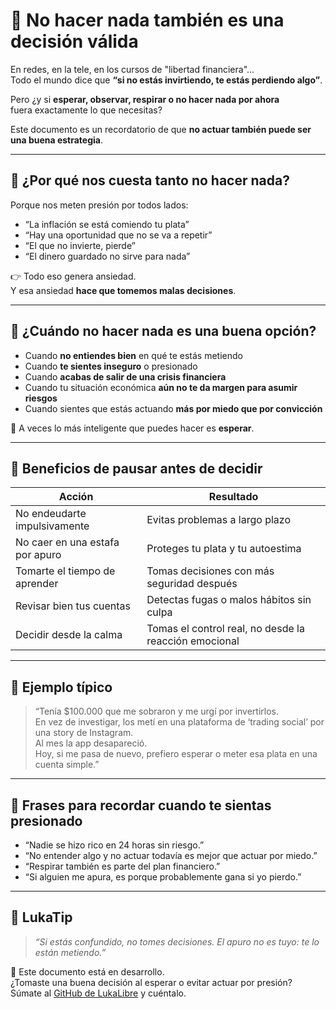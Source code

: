 # 🧘 No hacer nada también es una decisión válida

En redes, en la tele, en los cursos de "libertad financiera"...  
Todo el mundo dice que **“si no estás invirtiendo, te estás perdiendo algo”**.

Pero ¿y si **esperar, observar, respirar o no hacer nada por ahora**  
fuera exactamente lo que necesitas?

Este documento es un recordatorio de que **no actuar también puede ser una buena estrategia**.

---

## 🧠 ¿Por qué nos cuesta tanto no hacer nada?

Porque nos meten presión por todos lados:

- “La inflación se está comiendo tu plata”
- “Hay una oportunidad que no se va a repetir”
- “El que no invierte, pierde”
- “El dinero guardado no sirve para nada”

👉 Todo eso genera ansiedad.  
Y esa ansiedad **hace que tomemos malas decisiones**.

---

## 🛑 ¿Cuándo no hacer nada es una buena opción?

- Cuando **no entiendes bien** en qué te estás metiendo
- Cuando **te sientes inseguro** o presionado
- Cuando **acabas de salir de una crisis financiera**
- Cuando tu situación económica **aún no te da margen para asumir riesgos**
- Cuando sientes que estás actuando **más por miedo que por convicción**

💬 A veces lo más inteligente que puedes hacer es **esperar**.

---

## 🧘 Beneficios de pausar antes de decidir

| Acción                                  | Resultado                                                  |
|----------------------------------------|-------------------------------------------------------------|
| No endeudarte impulsivamente           | Evitas problemas a largo plazo                              |
| No caer en una estafa por apuro        | Proteges tu plata y tu autoestima                           |
| Tomarte el tiempo de aprender          | Tomas decisiones con más seguridad después                 |
| Revisar bien tus cuentas               | Detectas fugas o malos hábitos sin culpa                    |
| Decidir desde la calma                 | Tomas el control real, no desde la reacción emocional       |

---

## 🤯 Ejemplo típico

> “Tenía $100.000 que me sobraron y me urgí por invertirlos.  
> En vez de investigar, los metí en una plataforma de ‘trading social’ por una story de Instagram.  
> Al mes la app desapareció.  
> Hoy, si me pasa de nuevo, prefiero esperar o meter esa plata en una cuenta simple.”

---

## 💬 Frases para recordar cuando te sientas presionado

- “Nadie se hizo rico en 24 horas sin riesgo.”
- “No entender algo y no actuar todavía es mejor que actuar por miedo.”
- “Respirar también es parte del plan financiero.”
- “Si alguien me apura, es porque probablemente gana si yo pierdo.”

---

## 🧠 LukaTip

> *“Si estás confundido, no tomes decisiones. El apuro no es tuyo: te lo están metiendo.”*

📌 Este documento está en desarrollo.  
¿Tomaste una buena decisión al esperar o evitar actuar por presión? Súmate al [GitHub de LukaLibre](https://github.com/tuusuario/lukalibre) y cuéntalo.
